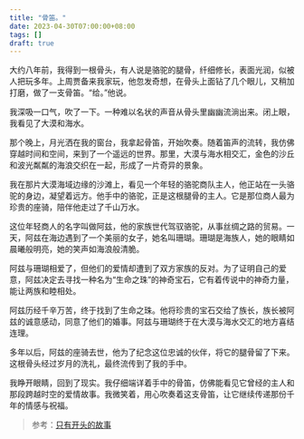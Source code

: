 ```yaml
---
title: "骨笛。"
date: 2023-04-30T07:00:00+08:00
tags: []
draft: true
---
```


大约八年前，我得到一根骨头，有人说是骆驼的腿骨，纤细修长，表面光润，似被人把玩多年。上周贾备来我家玩，他忽发奇想，在骨头上面钻了几个眼儿，又稍加打磨，做了一支骨笛。“给。”他说。

我深吸一口气，吹了一下。一种难以名状的声音从骨头里幽幽流淌出来。闭上眼，我看见了大漠和海水。

那个晚上，月光洒在我的窗台，我拿起骨笛，开始吹奏。随着笛声的流转，我仿佛穿越时间和空间，来到了一个遥远的世界。那里，大漠与海水相交汇，金色的沙丘和波光粼粼的海浪交织在一起，形成了一片奇异的景象。

我在那片大漠海域边缘的沙滩上，看见一个年轻的骆驼商队主人，他正站在一头骆驼的身边，凝望着远方。他手中的骆驼，正是这根腿骨的主人。它是那位商人最为珍贵的座骑，陪伴他走过了千山万水。

这位年轻商人的名字叫做阿兹，他的家族世代驾驭骆驼，从事丝绸之路的贸易。一天，阿兹在海边遇到了一个美丽的女子，她名叫珊瑚。珊瑚是海族人，她的眼睛如晨曦般明亮，她的笑声如海浪般清脆。

阿兹与珊瑚相爱了，但他们的爱情却遭到了双方家族的反对。为了证明自己的爱意，阿兹决定去寻找一种名为“生命之珠”的神奇宝石，它有着传说中的神奇力量，能让两族和睦相处。

阿兹历经千辛万苦，终于找到了生命之珠。他将珍贵的宝石交给了族长，族长被阿兹的诚意感动，同意了他们的婚事。阿兹与珊瑚终于在大漠与海水交汇的地方喜结连理。

多年以后，阿兹的座骑去世，他为了纪念这位忠诚的伙伴，将它的腿骨留了下来。这根骨头经过岁月的洗礼，最终流传到了我的手中。

我睁开眼睛，回到了现实。我仔细端详着手中的骨笛，仿佛能看见它曾经的主人和那段跨越时空的爱情故事。我微笑着，用心吹奏着这支骨笛，让它继续传递那份千年的情感与祝福。

> 参考：[只有开头的故事](https://twitter.com/Socomoka/status/1523969432879468544)